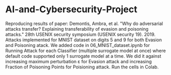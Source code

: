 # AI-and-Cybersecurity-Project
Reproducing results of paper: Demontis, Ambra, et al. "Why do adversarial attacks transfer? Explaining transferability of evasion and poisoning attacks." 28th USENIX security symposium (USENIX security 19). 2019.
Attacks implemented for MNIST dataset on digits 5 and 9 for both Evasion and Poisoning atack.
We added code in 06_MNIST_dataset.ipynb for Running Attack for each Classifier (multiple surrogate model at once) where default code supported only 1 surrogate model at a time. We did it against increasing maximum perturbation ε for  Evasion attack and increasing Fraction of Poisoning Points for Poisioning attack.
Run the cells in Colab.
